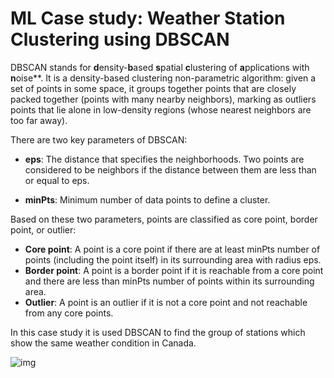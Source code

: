 # ML Case study: Weather Station Clustering using DBSCAN 


DBSCAN stands for **d**ensity-**b**ased **s**patial **c**lustering of **a**pplications with **n**oise**. It is a density-based clustering non-parametric algorithm: given a set of points in some space,
it groups together points that are closely packed together (points with many nearby neighbors), marking as outliers points that lie alone in low-density regions (whose nearest neighbors are too far away).

There are two key parameters of DBSCAN:

- **eps**: The distance that specifies the neighborhoods. Two points are considered to be neighbors if the distance between them are less than or equal to eps.

- **minPts**: Minimum number of data points to define a cluster.

Based on these two parameters, points are classified as core point, border point, or outlier:

- **Core point**: A point is a core point if there are at least minPts number of points (including the point itself) in its surrounding area with radius eps.
- **Border point**: A point is a border point if it is reachable from a core point and there are less than minPts number of points within its surrounding area.
- **Outlier**: A point is an outlier if it is not a core point and not reachable from any core points.

In this case study it is used DBSCAN to find the group of stations which show the same weather condition in Canada.

![img](weatherbdscan.png)

